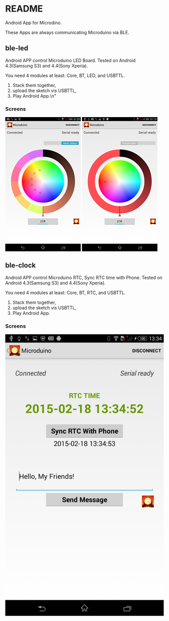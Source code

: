 # README

Android App for Microdino.

These Apps are always communicating Microduino via BLE.

## ble-led

Android APP control Microduino LED Board.
Tested on Android 4.3(Samsung S3) and 4.4(Sony Xperia).

You need 4 modules at least: Core, BT, LED, and USBTTL.

1. Stack them together,
2. upload the sketch vis USBTTL,
3. Play Android App.\n"

### Screens
![](ble-led/docs/ble-led-3.png)
![](ble-led/docs/ble-led-4.png)

## ble-clock

Android APP control Microduino RTC, Sync RTC time with Phone.
Tested on Android 4.3(Samsung S3) and 4.4(Sony Xperia).

You need 4 modules at least: Core, BT, RTC, and USBTTL.

1. Stack them together,
2. upload the sketch vis USBTTL,
3. Play Android App.

### Screens
![](ble-clock/docs/ble-clock-1.png)